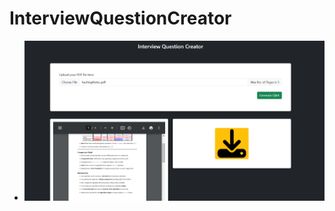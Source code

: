 # InterviewQuestionCreator

- ![Interview Question Generator](./screenshots/InterviewQuestionGenerator.png)